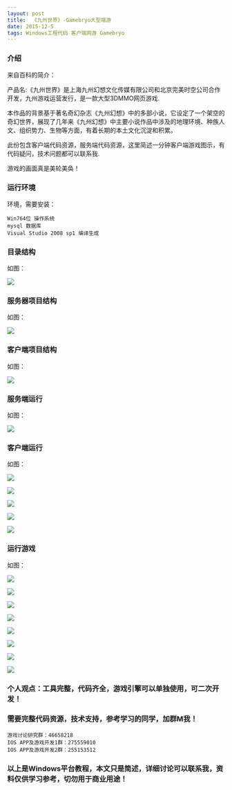 ```yaml
---
layout: post
title:  《九州世界》-Gamebryo大型端游
date: 2015-12-5
tags: Windows工程代码 客户端网游 Gamebryo
---
```



### 介绍

来自百科的简介：

产品名:《九州世界》是上海九州幻想文化传媒有限公司和北京完美时空公司合作开发，九州游戏运营发行，是一款大型3DMMO网页游戏.

本作品的背景基于著名奇幻杂志《九州幻想》中的多部小说，它设定了一个架空的奇幻世界，展现了几年来《九州幻想》中主要小说作品中涉及的地理环境、种族人文、组织势力、生物等方面，有着长期的本土文化沉淀和积累。

此份包含客户端代码资源，服务端代码资源，这里简述一分钟客户端游戏图示，有代码疑问，技术问题都可以联系我.

游戏的画面真是美轮美奂！

### 运行环境

环境，需要安装：

``` 
Win764位 操作系统
mysql 数据库
Visual Studio 2008 sp1 编译生成
``` 

### 目录结构

如图：

![](/images/posts/9z/9z-1.jpg)

### 服务器项目结构

如图：

![](/images/posts/9z/9z-2.jpg)

### 客户端项目结构

如图：

![](/images/posts/9z/9z-3.jpg)

### 服务端运行

如图：

![](/images/posts/9z/9z-4.jpg)

### 客户端运行

如图：

![](/images/posts/9z/9z-5.jpg)

![](/images/posts/9z/9z-6.jpg)

![](/images/posts/9z/9z-7.jpg)

![](/images/posts/9z/9z-8.jpg)

![](/images/posts/9z/9z-9.jpg)

### 运行游戏

如图：

![](/images/posts/9z/9z-10.jpg)

![](/images/posts/9z/9z-11.jpg)

![](/images/posts/9z/9z-12.jpg)

![](/images/posts/9z/9z-13.jpg)

![](/images/posts/9z/9z-14.jpg)

![](/images/posts/9z/9z-15.jpg)

![](/images/posts/9z/9z-16.jpg)

![](/images/posts/9z/9z-17.jpg)



### 个人观点：工具完整，代码齐全，游戏引擎可以单独使用，可二次开发！

### 需要完整代码资源，技术支持，参考学习的同学，加群M我！

``` 
游戏讨论研究群：46658218
IOS APP及游戏开发1群：275559010
IOS APP及游戏开发2群：255153512
``` 

### 以上是Windows平台教程，本文只是简述，详细讨论可以联系我，资料仅供学习参考，切勿用于商业用途！